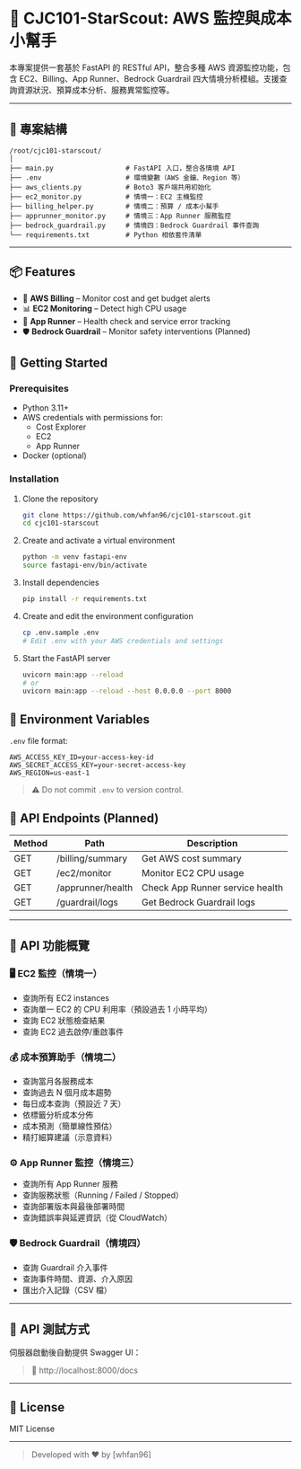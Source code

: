 # 🌟 CJC101-StarScout: AWS 監控與成本小幫手

本專案提供一套基於 FastAPI 的 RESTful API，整合多種 AWS 資源監控功能，包含 EC2、Billing、App Runner、Bedrock Guardrail 四大情境分析模組。支援查詢資源狀況、預算成本分析、服務異常監控等。


---

## 📁 專案結構

```
/root/cjc101-starscout/
│
├── main.py                  # FastAPI 入口，整合各情境 API
├── .env                     # 環境變數（AWS 金鑰、Region 等）
├── aws_clients.py           # Boto3 客戶端共用初始化
├── ec2_monitor.py           # 情境一：EC2 主機監控
├── billing_helper.py        # 情境二：預算 / 成本小幫手
├── apprunner_monitor.py     # 情境三：App Runner 服務監控
├── bedrock_guardrail.py     # 情境四：Bedrock Guardrail 事件查詢
└── requirements.txt         # Python 相依套件清單
```

---


## 📦 Features

- 🧾 **AWS Billing** – Monitor cost and get budget alerts
- 📊 **EC2 Monitoring** – Detect high CPU usage
- 🚀 **App Runner** – Health check and service error tracking
- 🛡️ **Bedrock Guardrail** – Monitor safety interventions (Planned)

## 🚀 Getting Started

### Prerequisites

- Python 3.11+
- AWS credentials with permissions for:
  - Cost Explorer
  - EC2
  - App Runner
- Docker (optional)

### Installation

1. Clone the repository

   ```bash
   git clone https://github.com/whfan96/cjc101-starscout.git
   cd cjc101-starscout
   ```

2. Create and activate a virtual environment

   ```bash
   python -m venv fastapi-env
   source fastapi-env/bin/activate
   ```

3. Install dependencies

   ```bash
   pip install -r requirements.txt
   ```

4. Create and edit the environment configuration

   ```bash
   cp .env.sample .env
   # Edit .env with your AWS credentials and settings
   ```

5. Start the FastAPI server

   ```bash
   uvicorn main:app --reload
   # or
   uvicorn main:app --reload --host 0.0.0.0 --port 8000

   ```

## 🔐 Environment Variables

`.env` file format:

```env
AWS_ACCESS_KEY_ID=your-access-key-id
AWS_SECRET_ACCESS_KEY=your-secret-access-key
AWS_REGION=us-east-1
```

> ⚠️ Do not commit `.env` to version control.

## 🧪 API Endpoints (Planned)

| Method | Path                | Description                       |
|--------|---------------------|-----------------------------------|
| GET    | /billing/summary    | Get AWS cost summary              |
| GET    | /ec2/monitor        | Monitor EC2 CPU usage             |
| GET    | /apprunner/health   | Check App Runner service health   |
| GET    | /guardrail/logs     | Get Bedrock Guardrail logs        |

---

## 📡 API 功能概覽

### 🖥️ EC2 監控（情境一）

- 查詢所有 EC2 instances
- 查詢單一 EC2 的 CPU 利用率（預設過去 1 小時平均）
- 查詢 EC2 狀態檢查結果
- 查詢 EC2 過去啟停/重啟事件

### 💰 成本預算助手（情境二）

- 查詢當月各服務成本
- 查詢過去 N 個月成本趨勢
- 每日成本查詢（預設近 7 天）
- 依標籤分析成本分佈
- 成本預測（簡單線性預估）
- 精打細算建議（示意資料）

### ⚙️ App Runner 監控（情境三）

- 查詢所有 App Runner 服務
- 查詢服務狀態（Running / Failed / Stopped）
- 查詢部署版本與最後部署時間
- 查詢錯誤率與延遲資訊（從 CloudWatch）

### 🛡️ Bedrock Guardrail（情境四）

- 查詢 Guardrail 介入事件
- 查詢事件時間、資源、介入原因
- 匯出介入記錄（CSV 檔）

---

## 🧪 API 測試方式

伺服器啟動後自動提供 Swagger UI：

> 📄 http://localhost:8000/docs

---



## 📝 License

MIT License

---

> Developed with ❤️ by [whfan96]

